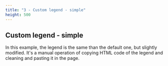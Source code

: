 ```yaml
---
title: "3 - Custom legend - simple"
height: 500
---
```


## Custom legend - simple
In this example, the legend is the same than the default one, but slightly modified. It's a manual operation of copying HTML code of the legend and cleaning and pasting it in the page.
